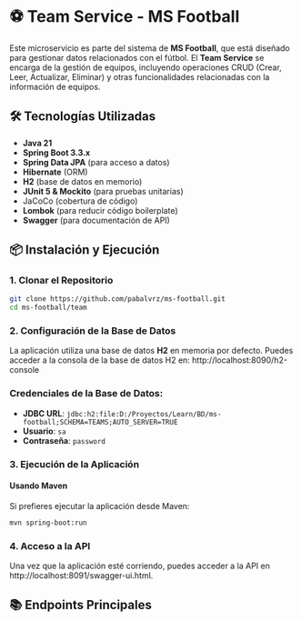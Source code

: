 # ⚽ Team Service - MS Football

Este microservicio es parte del sistema de **MS Football**, que está diseñado para gestionar datos relacionados con el fútbol. El **Team Service** se encarga de la gestión de equipos, incluyendo operaciones CRUD (Crear, Leer, Actualizar, Eliminar) y otras funcionalidades relacionadas con la información de equipos.

## 🛠️ Tecnologías Utilizadas

- **Java 21**
- **Spring Boot 3.3.x**
- **Spring Data JPA** (para acceso a datos)
- **Hibernate** (ORM)
- **H2** (base de datos en memorio)
- **JUnit 5 & Mockito** (para pruebas unitarias)
- JaCoCo (cobertura de código)
- **Lombok** (para reducir código boilerplate)
- **Swagger** (para documentación de API)

## 📦 Instalación y Ejecución

### 1. Clonar el Repositorio

```bash
git clone https://github.com/pabalvrz/ms-football.git
cd ms-football/team
```

### 2. Configuración de la Base de Datos
La aplicación utiliza una base de datos **H2** en memoria por defecto. Puedes acceder a la consola de la base de datos H2 en: http://localhost:8090/h2-console

### Credenciales de la Base de Datos:

- **JDBC URL**: `jdbc:h2:file:D:/Proyectos/Learn/BD/ms-football;SCHEMA=TEAMS;AUTO_SERVER=TRUE`
- **Usuario**: `sa`
- **Contraseña**: `password`

### 3. Ejecución de la Aplicación

#### Usando Maven

Si prefieres ejecutar la aplicación desde Maven:

```bash
mvn spring-boot:run
```

### 4. Acceso a la API

Una vez que la aplicación esté corriendo, puedes acceder a la API en http://localhost:8091/swagger-ui.html.

## 📚 Endpoints Principales

